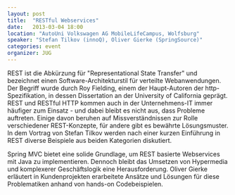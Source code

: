 ```yaml
---
layout: post
title:  "RESTful Webservices"
date:   2013-03-04 18:00
location: "AutoUni Volkswagen AG MobileLifeCampus, Wolfsburg"
speaker: "Stefan Tilkov (innoQ), Oliver Gierke (SpringSource)"
categories: event
organizer: JUG
---
```

REST ist die Abkürzung für "Representational State Transfer" und bezeichnet einen Software-Architekturstil für
verteilte Webanwendungen. Der Begriff wurde durch Roy Fielding, einem der Haupt-Autoren der http-Spezifikation, in
dessen Dissertation an der University of California geprägt. REST und RESTful HTTP kommen auch in der Unternehmens-IT
immer häufiger zum Einsatz - und dabei bleibt es nicht aus, dass Probleme auftreten. Einige davon beruhen auf
Missverständnissen zur Rolle verschiedener REST-Konzepte, für andere gibt es bewährte Lösungsmuster. In dem Vortrag von
Stefan Tilkov werden nach einer kurzen Einführung in REST diverse Beispiele aus beiden Kategorien diskutiert.

Spring MVC bietet eine solide Grundlage, um REST basierte Webservices mit Java zu implementieren. Dennoch bleibt das
Umsetzen von Hypermedia und komplexerer Geschäftslogik eine Herausforderung. Oliver Gierke erläutert in Kundenprojekten
erarbeitete Ansätze und Lösungen für diese Problematiken anhand von hands-on Codebeispielen.
